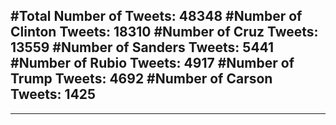 #Total Number of Tweets: 48348 
#Number of Clinton Tweets: 18310
#Number of Cruz Tweets: 13559
#Number of Sanders Tweets: 5441
#Number of Rubio Tweets: 4917
#Number of Trump Tweets: 4692
#Number of Carson Tweets: 1425
---
---
